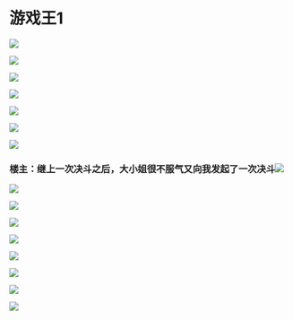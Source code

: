 # 游戏王1

![](http://tiebapic.baidu.com/forum/w%3D580/sign=feb7be279400baa1ba2c47b37711b9b1/0268cd6d55fbb2fb229c2bd90a4a20a44423dcc9.jpg?tbpicau=2023-04-27-05_efe421e2127bd24effe5cdf433c3eaf4)

![](http://tiebapic.baidu.com/forum/w%3D580/sign=5d4be1148b1b9d168ac79a69c3dfb4eb/ecc3b3a98226cffc359acc79fc014a90f403ead4.jpg?tbpicau=2023-04-27-05_a1064bf75ad7771d54c8f80d6fbd7bef)

![](http://tiebapic.baidu.com/forum/w%3D580/sign=6a519399c035e5dd902ca5d746c4a7f5/acb05fc379310a55968aad3ff24543a9802610d1.jpg?tbpicau=2023-04-27-05_fbfb8307c35e2fa70a4b04513348182b)

![](http://tiebapic.baidu.com/forum/w%3D580/sign=b3228de80c540923aa696376a25ad1dc/75f57bd4b31c87019f18c12d627f9e2f0508ffd2.jpg?tbpicau=2023-04-27-05_233043b262a5f24defb906a9b08a5bd3)

![](http://tiebapic.baidu.com/forum/w%3D580/sign=97a736347ec79f3d8fe1e4388aa3cdbc/537ca13d269759ee63f71300f7fb43166f22dfd9.jpg?tbpicau=2023-04-27-05_3f4292a0ad3d87e83121176b601dc2c2)

![](http://tiebapic.baidu.com/forum/w%3D580/sign=9fcfb525f18f8c54e3d3c5270a2b2dee/d10449014a90f6034313ef8c7c12b31bb251ede5.jpg?tbpicau=2023-04-27-05_06b733c1d1bbb3505aac814e53b23164)

![](http://tiebapic.baidu.com/forum/w%3D580/sign=6f5d58eccf82b9013dadc33b438fa97e/6a2b3bef76094b360c0e6826e6cc7cd98f109de0.jpg?tbpicau=2023-04-27-05_d2c2549d5fda18d25d29caaed4d8b95a)

### 楼主：继上一次决斗之后，大小姐很不服气又向我发起了一次决斗![](https://gsp0.baidu.com/5aAHeD3nKhI2p27j8IqW0jdnxx1xbK/tb/editor/images/client/image_emoticon3.png)

![](http://tiebapic.baidu.com/forum/w%3D580/sign=915a6c9610fbb2fb342b581a7f482043/8a8f43de9c82d158040b3d7ac50a19d8be3e42f3.jpg?tbpicau=2023-04-27-05_4e276404ffc834c4a8a06861b6b1adef)

![](http://tiebapic.baidu.com/forum/w%3D580/sign=e4ec5e484a2442a7ae0efdade141ad95/926ce5ce36d3d539ccbd6b087f87e950372ab084.jpg?tbpicau=2023-04-27-05_34f9a00ef79f75c79e2e83e4c2a930da)

![](http://tiebapic.baidu.com/forum/w%3D580/sign=35ca68e9f61bb0518f24b3200678da77/275f7d1001e93901bd82e9f53eec54e734d19684.jpg?tbpicau=2023-04-27-05_8ee650b6e0ef4d3a122659fa75b5ddb7)

![](http://tiebapic.baidu.com/forum/w%3D580/sign=a398332bb203918fd7d13dc2613f264b/05597db1cb134954c99c8caf134e9258d3094a86.jpg?tbpicau=2023-04-27-05_fc4070591ccd16bf0384afe6f33a53f5)

![](http://tiebapic.baidu.com/forum/w%3D580/sign=d94c86313ecb0a4685228b315b61f63e/f3550d1f4134970ae5f174e4d0cad1c8a5865d86.jpg?tbpicau=2023-04-27-05_a2fe881d90464dde51572575ff691a5b)

![](http://tiebapic.baidu.com/forum/w%3D580/sign=e9fe0a4e8cea15ce41eee00186023a25/1c964912c8fcc3ce2938adf8d745d688d63f208c.jpg?tbpicau=2023-04-27-05_8d8bb92e0d632ac0eb78d1aad813fc16)

![](http://tiebapic.baidu.com/forum/w%3D580/sign=797d1b166b738bd4c421b2399189876c/0f61c6d12f2eb93838991e3990628535e7dd6f88.jpg?tbpicau=2023-04-27-05_277b351a9a54aa6ccfc3db66873b493a)

![](http://tiebapic.baidu.com/forum/w%3D580/sign=a85c5b8047087bf47dec57e1c2d1575e/ef097c5494eef01f8fe07c0ea5fe9925be317d88.jpg?tbpicau=2023-04-27-05_89fe66a9fccd36fade58086b72d95ddc)
